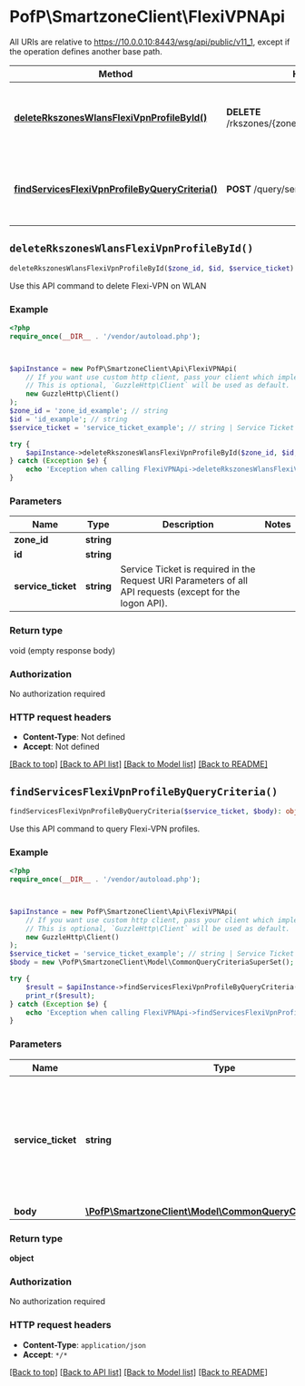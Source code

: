 # PofP\SmartzoneClient\FlexiVPNApi

All URIs are relative to https://10.0.0.10:8443/wsg/api/public/v11_1, except if the operation defines another base path.

| Method | HTTP request | Description |
| ------------- | ------------- | ------------- |
| [**deleteRkszonesWlansFlexiVpnProfileById()**](FlexiVPNApi.md#deleteRkszonesWlansFlexiVpnProfileById) | **DELETE** /rkszones/{zoneId}/wlans/{id}/flexiVpnProfile | Use this API command to delete Flexi-VPN on WLAN |
| [**findServicesFlexiVpnProfileByQueryCriteria()**](FlexiVPNApi.md#findServicesFlexiVpnProfileByQueryCriteria) | **POST** /query/services/flexiVpnProfile | Use this API command to query Flexi-VPN profiles. |


## `deleteRkszonesWlansFlexiVpnProfileById()`

```php
deleteRkszonesWlansFlexiVpnProfileById($zone_id, $id, $service_ticket)
```

Use this API command to delete Flexi-VPN on WLAN

### Example

```php
<?php
require_once(__DIR__ . '/vendor/autoload.php');



$apiInstance = new PofP\SmartzoneClient\Api\FlexiVPNApi(
    // If you want use custom http client, pass your client which implements `GuzzleHttp\ClientInterface`.
    // This is optional, `GuzzleHttp\Client` will be used as default.
    new GuzzleHttp\Client()
);
$zone_id = 'zone_id_example'; // string
$id = 'id_example'; // string
$service_ticket = 'service_ticket_example'; // string | Service Ticket is required in the Request URI Parameters of all API requests (except for the logon API).

try {
    $apiInstance->deleteRkszonesWlansFlexiVpnProfileById($zone_id, $id, $service_ticket);
} catch (Exception $e) {
    echo 'Exception when calling FlexiVPNApi->deleteRkszonesWlansFlexiVpnProfileById: ', $e->getMessage(), PHP_EOL;
}
```

### Parameters

| Name | Type | Description  | Notes |
| ------------- | ------------- | ------------- | ------------- |
| **zone_id** | **string**|  | |
| **id** | **string**|  | |
| **service_ticket** | **string**| Service Ticket is required in the Request URI Parameters of all API requests (except for the logon API). | |

### Return type

void (empty response body)

### Authorization

No authorization required

### HTTP request headers

- **Content-Type**: Not defined
- **Accept**: Not defined

[[Back to top]](#) [[Back to API list]](../../README.md#endpoints)
[[Back to Model list]](../../README.md#models)
[[Back to README]](../../README.md)

## `findServicesFlexiVpnProfileByQueryCriteria()`

```php
findServicesFlexiVpnProfileByQueryCriteria($service_ticket, $body): object
```

Use this API command to query Flexi-VPN profiles.

### Example

```php
<?php
require_once(__DIR__ . '/vendor/autoload.php');



$apiInstance = new PofP\SmartzoneClient\Api\FlexiVPNApi(
    // If you want use custom http client, pass your client which implements `GuzzleHttp\ClientInterface`.
    // This is optional, `GuzzleHttp\Client` will be used as default.
    new GuzzleHttp\Client()
);
$service_ticket = 'service_ticket_example'; // string | Service Ticket is required in the Request URI Parameters of all API requests (except for the logon API).
$body = new \PofP\SmartzoneClient\Model\CommonQueryCriteriaSuperSet(); // \PofP\SmartzoneClient\Model\CommonQueryCriteriaSuperSet

try {
    $result = $apiInstance->findServicesFlexiVpnProfileByQueryCriteria($service_ticket, $body);
    print_r($result);
} catch (Exception $e) {
    echo 'Exception when calling FlexiVPNApi->findServicesFlexiVpnProfileByQueryCriteria: ', $e->getMessage(), PHP_EOL;
}
```

### Parameters

| Name | Type | Description  | Notes |
| ------------- | ------------- | ------------- | ------------- |
| **service_ticket** | **string**| Service Ticket is required in the Request URI Parameters of all API requests (except for the logon API). | |
| **body** | [**\PofP\SmartzoneClient\Model\CommonQueryCriteriaSuperSet**](../Model/CommonQueryCriteriaSuperSet.md)|  | |

### Return type

**object**

### Authorization

No authorization required

### HTTP request headers

- **Content-Type**: `application/json`
- **Accept**: `*/*`

[[Back to top]](#) [[Back to API list]](../../README.md#endpoints)
[[Back to Model list]](../../README.md#models)
[[Back to README]](../../README.md)
